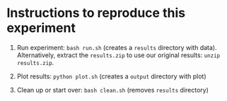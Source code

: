 # Instructions to reproduce this experiment

1. Run experiment: `bash run.sh` (creates a `results` directory with data).
   Alternatively, extract the `results.zip` to use our original results: `unzip
   results.zip`.

2. Plot results: `python plot.sh` (creates a `output` directory with plot)

3. Clean up or start over: `bash clean.sh` (removes `results` directory)
